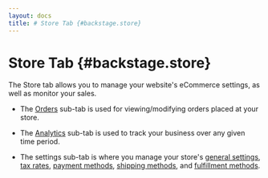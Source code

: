 ```yaml
---
layout: docs
title: # Store Tab {#backstage.store}
---
```


# Store Tab {#backstage.store}

The Store tab allows you to manage your website's eCommerce settings, as
well as monitor your sales.

-   The [Orders](#ecommerce.viewing_orders) sub-tab is used for
    viewing/modifying orders placed at your store.

-   The [Analytics](#ecommerce.analytics) sub-tab is used to track your
    business over any given time period.

-   The settings sub-tab is where you manage your store's [general
    settings](#ecommerce.store_general_settings), [tax
    rates](#ecommerce.collecting_sales_tax), [payment
    methods](#ecommerce.merchant_account), [shipping
    methods](#ecommerce.real_time_shipping), and [fulfillment
    methods](#ecommerce.integrating_third_party_order_fulfillment).


